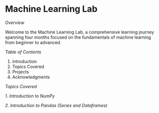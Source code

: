 # Machine Learning Lab 

_Overview_

Welcome to the Machine Learning Lab, a comprehensive learning journey spanning four months focused on the fundamentals of machine learning from beginner to advanced.

_Table of Contents_

1. Introduction
2. Topics Covered
3. Projects
4. Acknowledgments
   
*Topics Covered*

*1. Introduction to NumPy*

*2. Introduction to Pandas (Series and Dataframes)*
